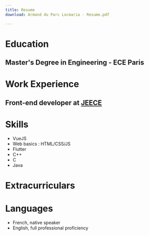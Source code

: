 ```yaml
---
title: Resume
download: Armand du Parc Locmaria - Resume.pdf

---
```

# Education

## Master's Degree in Engineering - ECE Paris

# Work Experience

## Front-end developer at [JEECE](https://www.google.com)

# Skills

* VueJS
* Web basics :  HTML/CSS/JS
* Flutter
* C++
* C
* Java

# Extracurriculars

# Languages

* French, native speaker
* English, full professional proficiency